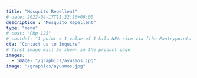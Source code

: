 ```yaml
---
title: "Mosquito Repellent"
# date: 2022-04-17T11:22:16+06:00
description : "Mosquito Repellent"
type: "menu"
# cost: "Php 125"
# costdef: "1 point = 1 value of 1 kilo NFA rice via [the Pantrypoints system](https://pantrypoints.com)"
cta: "Contact us to Inquire"
# first image will be shown in the product page
images:
  - image: "/graphics/ayusmos.jpg"
image: "/graphics/ayusmos.jpg"
---
```


